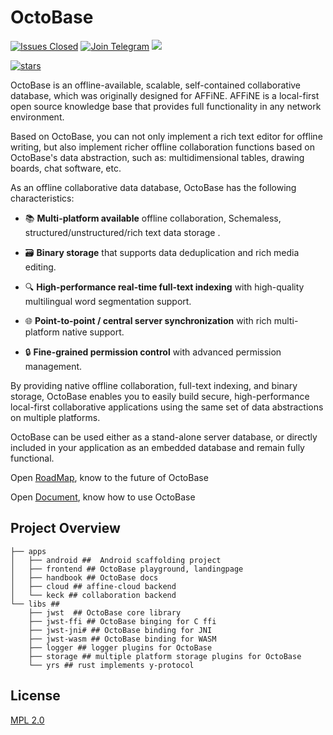 # OctoBase


[![Issues Closed](https://img.shields.io/github/issues-closed/toeverything/OctoBase?color=6880ff)](https://github.com/toeverything/blocksuite/issues?q=is%3Aissue+is%3Aclosed)
[![Join Telegram](https://img.shields.io/badge/join-telegram-blue)](https://t.me/blocksuite)
<a href="https://twitter.com/BlockSuiteDev">
  <img src="https://img.shields.io/badge/-Twitter-grey?logo=twitter">
</a>

[![stars](https://img.shields.io/github/stars/toeverything/OctoBase.svg?style=flat&logo=github&colorB=red&label=stars)](https://github.com/toeverything/OctoBase)

OctoBase is an offline-available, scalable, self-contained collaborative database, which was originally designed for AFFiNE. AFFiNE is a local-first open source knowledge base that provides full functionality in any network environment.

Based on OctoBase, you can not only implement a rich text editor for offline writing, but also implement richer offline collaboration functions based on OctoBase's data abstraction, such as: multidimensional tables, drawing boards, chat software, etc.

As an offline collaborative data database, OctoBase has the following characteristics:

- 📚 **Multi-platform available** offline collaboration, Schemaless, structured/unstructured/rich text data storage .

- 🗃️ **Binary storage** that supports data deduplication and rich media editing.

- 🔍 **High-performance real-time full-text indexing** with high-quality multilingual word segmentation support.

- 🌐 **Point-to-point / central server synchronization** with rich multi-platform native support.

- 🔒 **Fine-grained permission control** with advanced permission management.

By providing native offline collaboration, full-text indexing, and binary storage, OctoBase enables you to easily build secure, high-performance local-first collaborative applications using the same set of data abstractions on multiple platforms.

OctoBase can be used either as a stand-alone server database, or directly included in your application as an embedded database and remain fully functional.

Open [RoadMap](https://github.com/toeverything/OctoBase/issues/9), know to the future of OctoBase

Open [Document](https://crdts.cloud/docs/index.html), know how to use OctoBase

## Project Overview

```shell
├── apps
│   ├── android ##  Android scaffolding project
│   ├── frontend ## OctoBase playground, landingpage
│   ├── handbook ## OctoBase docs
│   ├── cloud ## affine-cloud backend
│   └── keck ## collaboration backend
└── libs ##
    ├── jwst  ## OctoBase core library
    ├── jwst-ffi ## OctoBase binging for C ffi
    ├── jwst-jni# ## OctoBase binding for JNI
    ├── jwst-wasm ## OctoBase binding for WASM
    ├── logger ## logger plugins for OctoBase
    ├── storage ## multiple platform storage plugins for OctoBase
    └── yrs ## rust implements y-protocol
```

## License

[MPL 2.0](./LICENSE)
